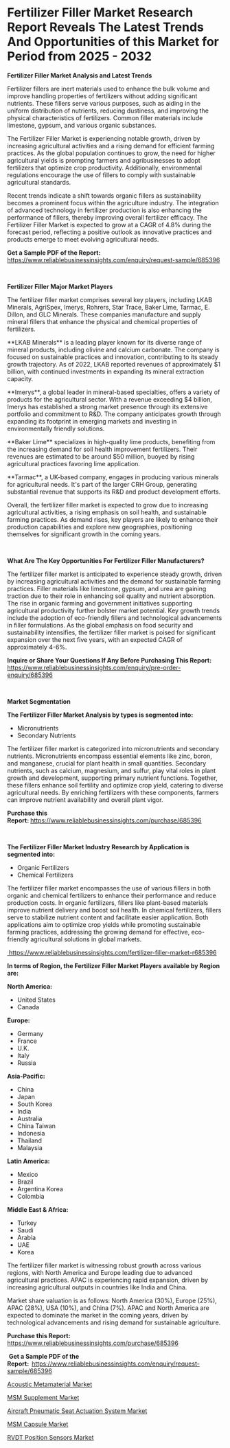 <p><h1>Fertilizer Filler Market Research Report Reveals The Latest Trends And Opportunities of this Market for Period from 2025 - 2032</h1></p><p><strong>Fertilizer Filler Market Analysis and Latest Trends</strong></p>
<p><p>Fertilizer fillers are inert materials used to enhance the bulk volume and improve handling properties of fertilizers without adding significant nutrients. These fillers serve various purposes, such as aiding in the uniform distribution of nutrients, reducing dustiness, and improving the physical characteristics of fertilizers. Common filler materials include limestone, gypsum, and various organic substances.</p><p>The Fertilizer Filler Market is experiencing notable growth, driven by increasing agricultural activities and a rising demand for efficient farming practices. As the global population continues to grow, the need for higher agricultural yields is prompting farmers and agribusinesses to adopt fertilizers that optimize crop productivity. Additionally, environmental regulations encourage the use of fillers to comply with sustainable agricultural standards.</p><p>Recent trends indicate a shift towards organic fillers as sustainability becomes a prominent focus within the agriculture industry. The integration of advanced technology in fertilizer production is also enhancing the performance of fillers, thereby improving overall fertilizer efficacy. The Fertilizer Filler Market is expected to grow at a CAGR of 4.8% during the forecast period, reflecting a positive outlook as innovative practices and products emerge to meet evolving agricultural needs.</p></p>
<p><strong>Get a Sample PDF of the Report:&nbsp;</strong> <a href="https://www.reliablebusinessinsights.com/enquiry/request-sample/685396?utm_campaign=1138&utm_medium=2&utm_source=Github&utm_content=ia&utm_term=08012025&utm_id=fertilizer-filler">https://www.reliablebusinessinsights.com/enquiry/request-sample/685396</a></p>
<p>&nbsp;</p>
<p><strong>Fertilizer Filler Major Market Players</strong></p>
<p><p>The fertilizer filler market comprises several key players, including LKAB Minerals, AgriSpex, Imerys, Rohrers, Star Trace, Baker Lime, Tarmac, E. Dillon, and GLC Minerals. These companies manufacture and supply mineral fillers that enhance the physical and chemical properties of fertilizers.</p><p>**LKAB Minerals** is a leading player known for its diverse range of mineral products, including olivine and calcium carbonate. The company is focused on sustainable practices and innovation, contributing to its steady growth trajectory. As of 2022, LKAB reported revenues of approximately $1 billion, with continued investments in expanding its mineral extraction capacity.</p><p>**Imerys**, a global leader in mineral-based specialties, offers a variety of products for the agricultural sector. With a revenue exceeding $4 billion, Imerys has established a strong market presence through its extensive portfolio and commitment to R&D. The company anticipates growth through expanding its footprint in emerging markets and investing in environmentally friendly solutions.</p><p>**Baker Lime** specializes in high-quality lime products, benefiting from the increasing demand for soil health improvement fertilizers. Their revenues are estimated to be around $50 million, buoyed by rising agricultural practices favoring lime application.</p><p>**Tarmac**, a UK-based company, engages in producing various minerals for agricultural needs. It's part of the larger CRH Group, generating substantial revenue that supports its R&D and product development efforts.</p><p>Overall, the fertilizer filler market is expected to grow due to increasing agricultural activities, a rising emphasis on soil health, and sustainable farming practices. As demand rises, key players are likely to enhance their production capabilities and explore new geographies, positioning themselves for significant growth in the coming years.</p></p>
<p>&nbsp;</p>
<p><strong>What Are The Key Opportunities For Fertilizer Filler Manufacturers?</strong></p>
<p><p>The fertilizer filler market is anticipated to experience steady growth, driven by increasing agricultural activities and the demand for sustainable farming practices. Filler materials like limestone, gypsum, and urea are gaining traction due to their role in enhancing soil quality and nutrient absorption. The rise in organic farming and government initiatives supporting agricultural productivity further bolster market potential. Key growth trends include the adoption of eco-friendly fillers and technological advancements in filler formulations. As the global emphasis on food security and sustainability intensifies, the fertilizer filler market is poised for significant expansion over the next five years, with an expected CAGR of approximately 4-6%.</p></p>
<p><strong>Inquire or Share Your Questions If Any Before Purchasing This Report:</strong> <a href="https://www.reliablebusinessinsights.com/enquiry/pre-order-enquiry/685396?utm_campaign=1138&utm_medium=2&utm_source=Github&utm_content=ia&utm_term=08012025&utm_id=fertilizer-filler">https://www.reliablebusinessinsights.com/enquiry/pre-order-enquiry/685396</a></p>
<p>&nbsp;</p>
<p><strong>Market Segmentation</strong></p>
<p><strong>The Fertilizer Filler Market Analysis by types is segmented into:</strong></p>
<p><ul><li>Micronutrients</li><li>Secondary Nutrients</li></ul></p>
<p><p>The fertilizer filler market is categorized into micronutrients and secondary nutrients. Micronutrients encompass essential elements like zinc, boron, and manganese, crucial for plant health in small quantities. Secondary nutrients, such as calcium, magnesium, and sulfur, play vital roles in plant growth and development, supporting primary nutrient functions. Together, these fillers enhance soil fertility and optimize crop yield, catering to diverse agricultural needs. By enriching fertilizers with these components, farmers can improve nutrient availability and overall plant vigor.</p></p>
<p><strong>Purchase this Report:&nbsp;</strong><a href="https://www.reliablebusinessinsights.com/purchase/685396?utm_campaign=1138&utm_medium=2&utm_source=Github&utm_content=ia&utm_term=08012025&utm_id=fertilizer-filler">https://www.reliablebusinessinsights.com/purchase/685396</a></p>
<p>&nbsp;</p>
<p><strong>The Fertilizer Filler Market Industry Research by Application is segmented into:</strong></p>
<p><ul><li>Organic Fertilizers</li><li>Chemical Fertilizers</li></ul></p>
<p><p>The fertilizer filler market encompasses the use of various fillers in both organic and chemical fertilizers to enhance their performance and reduce production costs. In organic fertilizers, fillers like plant-based materials improve nutrient delivery and boost soil health. In chemical fertilizers, fillers serve to stabilize nutrient content and facilitate easier application. Both applications aim to optimize crop yields while promoting sustainable farming practices, addressing the growing demand for effective, eco-friendly agricultural solutions in global markets.</p></p>
<p><a href="https://www.reliablebusinessinsights.com/fertilizer-filler-market-r685396?utm_campaign=1138&utm_medium=2&utm_source=Github&utm_content=ia&utm_term=08012025&utm_id=fertilizer-filler">&nbsp;https://www.reliablebusinessinsights.com/fertilizer-filler-market-r685396</a></p>
<p><strong>In terms of Region, the Fertilizer Filler Market Players available by Region are:</strong></p>
<p>
    <p> <strong> North America: </strong>
        <ul>
            <li>United States</li>
            <li>Canada</li>
        </ul>
        </p> 
    <p> <strong> Europe: </strong>
        <ul>
            <li>Germany</li>
            <li>France</li>
            <li>U.K.</li>
            <li>Italy</li>
            <li>Russia</li>
        </ul>
        </p> 
    <p> <strong> Asia-Pacific: </strong>
        <ul>
            <li>China</li>
            <li>Japan</li>
            <li>South Korea</li>
            <li>India</li>
            <li>Australia</li>
            <li>China Taiwan</li>
            <li>Indonesia</li>
            <li>Thailand</li>
            <li>Malaysia</li>
        </ul>
        </p> 
    <p> <strong> Latin America: </strong>
        <ul>
            <li>Mexico</li>
            <li>Brazil</li>
            <li>Argentina Korea</li>
            <li>Colombia</li>
        </ul>
        </p> 
    <p> <strong> Middle East & Africa: </strong>
        <ul>
            <li>Turkey</li>
            <li>Saudi</li>
            <li>Arabia</li>
            <li>UAE</li>
            <li>Korea</li>
        </ul>
    </p>
    </p>
<p><p>The fertilizer filler market is witnessing robust growth across various regions, with North America and Europe leading due to advanced agricultural practices. APAC is experiencing rapid expansion, driven by increasing agricultural outputs in countries like India and China. </p><p>Market share valuation is as follows: North America (30%), Europe (25%), APAC (28%), USA (10%), and China (7%). APAC and North America are expected to dominate the market in the coming years, driven by technological advancements and rising demand for sustainable agriculture.</p></p>
<p><strong>Purchase this Report: </strong><a href="https://www.reliablebusinessinsights.com/purchase/685396?utm_campaign=1138&utm_medium=2&utm_source=Github&utm_content=ia&utm_term=08012025&utm_id=fertilizer-filler">https://www.reliablebusinessinsights.com/purchase/685396</a></p>
<p>&nbsp;<strong>Get a Sample PDF of the Report:&nbsp;&nbsp;</strong><a href="https://www.reliablebusinessinsights.com/enquiry/request-sample/685396?utm_campaign=1138&utm_medium=2&utm_source=Github&utm_content=ia&utm_term=08012025&utm_id=fertilizer-filler">https://www.reliablebusinessinsights.com/enquiry/request-sample/685396</a></p>
<p><strong></strong></p>
<p><p><a href="https://github.com/shirleenfraker87/Market-Research-Report-List-1/blob/main/acoustic-metamaterial-market.md?utm_campaign=1138&utm_medium=2&utm_source=Github&utm_content=ia&utm_term=08012025&utm_id=fertilizer-filler">Acoustic Metamaterial Market</a></p><p><a href="https://www.linkedin.com/pulse/msm-supplement-market-study-industry-overview-key-competitor-fl35f?utm_campaign=1138&utm_medium=2&utm_source=Github&utm_content=ia&utm_term=08012025&utm_id=fertilizer-filler">MSM Supplement Market</a></p><p><a href="https://github.com/norbeludie83/Market-Research-Report-List-1/blob/main/aircraft-pneumatic-seat-actuation-system-market.md?utm_campaign=1138&utm_medium=2&utm_source=Github&utm_content=ia&utm_term=08012025&utm_id=fertilizer-filler">Aircraft Pneumatic Seat Actuation System Market</a></p><p><a href="https://www.linkedin.com/pulse/msm-capsule-market2025-2032-industry-insights-investment-opportunities-qcjtf?utm_campaign=1138&utm_medium=2&utm_source=Github&utm_content=ia&utm_term=08012025&utm_id=fertilizer-filler">MSM Capsule Market</a></p><p><a href="https://www.linkedin.com/pulse/rvdt-position-sensors-market-size-expansion-analysis-challenges-dqs7c?utm_campaign=1138&utm_medium=2&utm_source=Github&utm_content=ia&utm_term=08012025&utm_id=fertilizer-filler">RVDT Position Sensors Market</a></p></p>